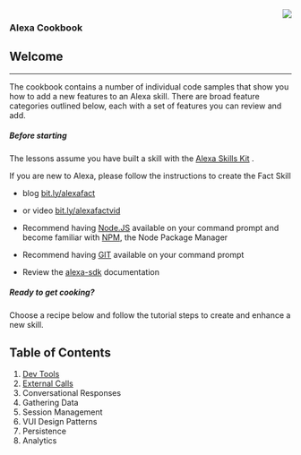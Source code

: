 <img style="float: right;" src="https://s3.amazonaws.com/alexa-hackathon/iotweb/img/alexa.png">

### Alexa Cookbook
## Welcome
<hr />

The cookbook contains a number of individual code samples that show you how to add a new features to an Alexa skill.
There are broad feature categories outlined below, each with a set of features you can review and add.

##### Before starting
The lessons assume you have built a skill with the [Alexa Skills Kit](https://developer.amazon.com/ask) .

If you are new to Alexa, please follow the instructions to create the Fact Skill
* blog [bit.ly/alexafact](bit.ly/alexafact)
* or video [bit.ly/alexafactvid](bit.ly/alexafactvid)

* Recommend having [Node.JS](https://nodejs.org/en/) available on your command prompt and become familiar with [NPM](https://www.npmjs.com), the Node Package Manager
* Recommend having [GIT](http://www.git.com) available on your command prompt
* Review the [alexa-sdk](https://www.npmjs.com/package/alexa-sdk) documentation

##### Ready to get cooking?

Choose a recipe below and follow the tutorial steps to create and enhance a new skill.
## Table of Contents

1. [Dev Tools](DevTools)
2. [External Calls](ExternalCalls)
3. Conversational Responses
4. Gathering Data
5. Session Management
6. VUI Design Patterns
7. Persistence
8. Analytics
